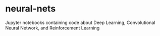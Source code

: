 # neural-nets
Jupyter notebooks containing code about Deep Learning, Convolutional Neural Network, and Reinforcement Learning
